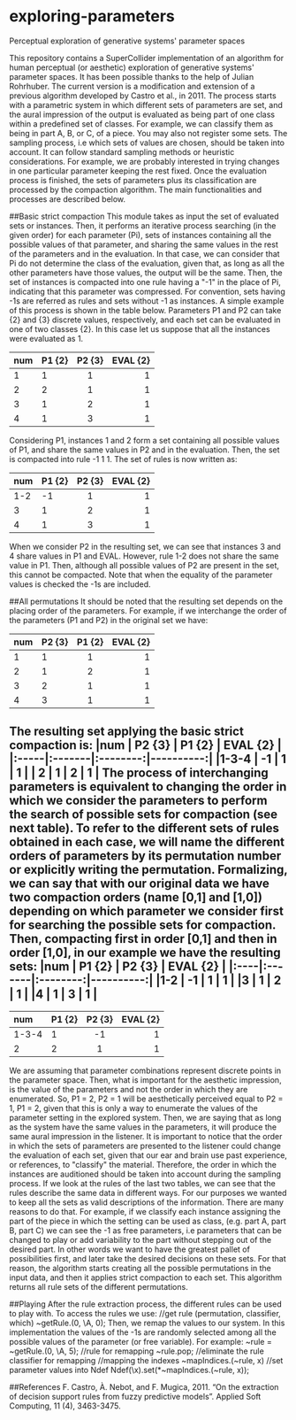 # exploring-parameters
Perceptual exploration of generative systems' parameter spaces

This repository contains a SuperCollider implementation of an algorithm for human perceptual (or aesthetic) exploration of generative systems' parameter spaces. It has been possible thanks to the help of Julian Rohrhuber. The current version is a modification and extension of a previous algorithm developed by Castro et al., in 2011.
The process starts with a parametric system in which different sets of parameters are set, and the aural impression of the output is evaluated as being part of one class within a predefined set of classes. For example, we can classify them as being in part A, B, or C, of a piece. You may also not register some sets. The sampling process, i.e which sets of values are chosen, should be taken into account. It can follow standard sampling methods or heuristic considerations. For example, we are probably interested in trying changes in one particular parameter keeping the rest fixed. Once the evaluation process is finished, the sets of parameters plus its classification are processed by the compaction algorithm. The main functionalities and processes are described below.

##Basic strict compaction
This module takes as input the set of evaluated sets or instances. Then, it performs an iterative process searching (in the given order) for each parameter (Pi), sets of instances containing all the possible values of that parameter, and sharing the same values in the rest of the parameters and in the evaluation. In that case, we can consider that Pi do not determine the class of the evaluation, given that, as long as all the other parameters have those values, the output will be the same. Then, the set of instances is compacted into one rule having a "-1" in the place of Pi, indicating that this parameter was compressed. For convention, sets having -1s are referred as rules and sets without -1 as instances. A simple example of this process is shown in the table below. Parameters P1 and P2 can take {2} and {3} discrete values, respectively, and each set can be evaluated in one of two classes {2}. In this case let us suppose that all the instances were evaluated as 1.

|num  | P1 {2} |   P2 {3} |  EVAL {2} |
|:----|:-------|:--------:|----------:|
|1    |    1   |    1     |   1       |
|2    |    2   |    1     |   1       |
|3    |    1   |    2     |   1       |
|4    |    1   |    3     |   1       |

Considering P1, instances 1 and 2 form a set containing all possible values of P1, and share the same values in P2 and in the evaluation. Then, the set is compacted into rule -1 1 1.
The set of rules is now written as:

|num  | P1 {2} |   P2 {3} |  EVAL {2} |
|:----|:-------|:--------:|----------:|
|1-2  |   -1   |    1     |   1       |
|3    |    1   |    2     |   1       |
|4    |    1   |    3     |   1       |

When we consider P2 in the resulting set, we can see that instances 3 and 4 share values in P1 and EVAL. However, rule 1-2 does not share the same value in P1. Then, although all possible values of P2 are present in the set, this cannot be compacted. Note that when the equality of the parameter values is checked the -1s are included.

##All permutations
It should be noted that the resulting set depends on the placing order of the parameters. For example, if we interchange the order of the parameters (P1 and P2) in the original set we have:

|num  | P2 {3} |   P1 {2} |  EVAL {2} |
|:----|:-------|:--------:|----------:| 
|1    |    1   |    1     |   1       |
|2    |    1   |    2     |   1       |
|3    |    2   |    1     |   1       |
|4    |    3   |    1     |   1       |
The resulting set applying the basic strict compaction is:
|num   | P2 {3} |   P1 {2} |  EVAL {2} |
|:-----|:-------|:--------:|----------:|
|1-3-4 |   -1   |    1     |   1       |
|   2  |    1   |    2     |   1       |
The process of interchanging parameters is equivalent to changing the order in which we consider the parameters to perform the search of possible sets for compaction (see next table). To refer to the different sets of rules obtained in each case, we will name the different orders of parameters by its permutation number or explicitly writing the permutation. Formalizing, we can say that with our original data we have two compaction orders (name [0,1] and [1,0]) depending on which parameter we consider first for searching the possible sets for compaction. Then, compacting first in order [0,1] and then in order [1,0], in our example we have the resulting sets:
|num  | P1 {2} |   P2 {3} |  EVAL {2} |
|:----|:-------|:--------:|----------:|
|1-2  |   -1   |    1     |   1       |
|3    |    1   |    2     |   1       |
|4    |    1   |    3     |   1       |
--------------------------------------
|num   | P1 {2} |   P2 {3} |  EVAL {2} |
|:-----|:-------|:--------:|----------:|
|1-3-4 |    1   |   -1     |   1       |
|   2  |    2   |    1     |   1       |
We are assuming that parameter combinations represent discrete points in the parameter space. Then, what is important for the aesthetic impression, is the value of the parameters and not the order in which they are enumerated. So, P1 = 2, P2 = 1 will be aesthetically perceived equal to P2 = 1, P1 = 2, given that this is only a way to enumerate the values of the parameter setting in the explored system. Then, we are saying that as long as the system have the same values in the parameters, it will produce the same aural impression in the listener. It is important to notice that the order in which the sets of parameters are presented to the listener could change the evaluation of each set, given that our ear and brain use past experience, or references, to "classify" the material. Therefore, the order in which the instances are auditioned should be taken into account during the sampling process.
If we look at the rules of the last two tables, we can see that the rules describe the same data in different ways. For our purposes we wanted to keep all the sets as valid descriptions of the information. There are many reasons to do that. For example, if we classify each instance assigning the part of the piece in which the setting can be used as class, (e.g. part A, part B, part C) we can see the -1 as free parameters, i.e parameters that can be changed to play or add variability to the part without stepping out of the desired part. In other words we want to have the greatest pallet of possibilities first, and later take the desired decisions on these sets. For that reason, the algorithm starts creating all the possible permutations in the input data, and then it applies strict compaction to each set. This algorithm returns all rule sets of the different permutations.

##Playing
After the rule extraction process, the different rules can be used to play with. To access the rules we use:
//get rule (permutation, classifier, which)
~getRule.(0, \A, 0);
Then, we remap the values to our system. In this implementation the values of the -1s are randomly selected among all the possible values of the parameter (or free variable).
For example:
~rule = ~getRule.(0, \A, 5); //rule for remapping
~rule.pop; //eliminate the rule classifier for remapping
//mapping the indexes
~mapIndices.(~rule, x)
//set parameter values into Ndef
Ndef(\x).set(*~mapIndices.(~rule, x));


##References
F. Castro, À. Nebot, and F. Mugica, 2011. “On the extraction of decision support rules from fuzzy predictive models”. Applied Soft Computing, 11 (4), 3463-3475.	

